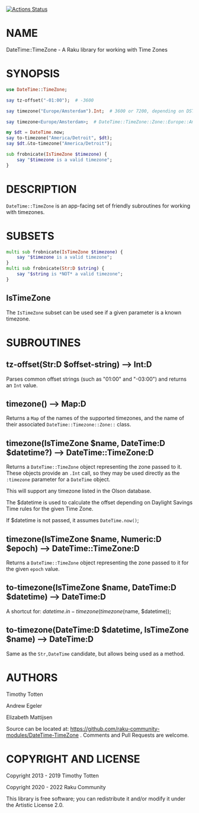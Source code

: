 [![Actions Status](https://github.com/raku-community-modules/DateTime-TimeZone/workflows/test/badge.svg)](https://github.com/raku-community-modules/DateTime-TimeZone/actions)

NAME
====

DateTime::TimeZone - A Raku library for working with Time Zones

SYNOPSIS
========

```raku
use DateTime::TimeZone;

say tz-offset("-01:00");  # -3600

say timezone("Europe/Amsterdam").Int;  # 3600 or 7200, depending on DST

say timezone<Europe/Amsterdam>;  # DateTime::TimeZone::Zone::Europe::Amsterdam

my $dt = DateTime.now;
say to-timezone("America/Detroit", $dt);
say $dt.&to-timezone("America/Detroit");

sub frobnicate(IsTimeZone $timezone) {
    say "$timezone is a valid timezone";
}
```

DESCRIPTION
===========

`DateTime::TimeZone` is an app-facing set of friendly subroutines for working with timezones.

SUBSETS
=======

```raku
multi sub frobnicate(IsTimeZone $timezone) {
    say "$timezone is a valid timezone";
}
multi sub frobnicate(Str:D $string) {
    say "$string is *NOT* a valid timezone";
}
```

IsTimeZone
----------

The `IsTimeZone` subset can be used see if a given parameter is a known timezone.

SUBROUTINES
===========

tz-offset(Str:D $offset-string) --> Int:D
-----------------------------------------

Parses common offset strings (such as "01:00" and "-03:00") and returns an `Int` value.

timezone() --> Map:D
--------------------

Returns a `Map` of the names of the supported timezones, and the name of their associated `DateTime::Timezone::Zone::` class.

timezone(IsTimeZone $name, DateTime:D $datetime?) --> DateTime::TimeZone:D
--------------------------------------------------------------------------

Returns a `DateTime::TimeZone` object representing the zone passed to it. These objects provide an `.Int` call, so they may be used directly as the `:timezone` parameter for a `DateTime` object.

This will support any timezone listed in the Olson database.

The $datetime is used to calculate the offset depending on Daylight Savings Time rules for the given Time Zone.

If $datetime is not passed, it assumes `DateTime.now()`;

timezone(IsTimeZone $name, Numeric:D $epoch) --> DateTime::TimeZone:D
---------------------------------------------------------------------

Returns a `DateTime::TimeZone` object representing the zone passed to it for the given `epoch` value.

to-timezone(IsTimeZone $name, DateTime:D $datetime) --> DateTime:D
------------------------------------------------------------------

A shortcut for: $datetime.in-timezone(timezone($name, $datetime));

to-timezone(DateTime:D $datetime, IsTimeZone $name) --> DateTime:D
------------------------------------------------------------------

Same as the `Str,DateTime` candidate, but allows being used as a method.

AUTHORS
=======

Timothy Totten

Andrew Egeler

Elizabeth Mattijsen

Source can be located at: https://github.com/raku-community-modules/DateTime-TimeZone . Comments and Pull Requests are welcome.

COPYRIGHT AND LICENSE
=====================

Copyright 2013 - 2019 Timothy Totten

Copyright 2020 - 2022 Raku Community

This library is free software; you can redistribute it and/or modify it under the Artistic License 2.0.

